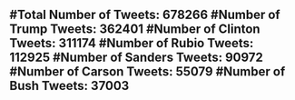 #Total Number of Tweets: 678266 
#Number of Trump Tweets: 362401
#Number of Clinton Tweets: 311174
#Number of Rubio Tweets: 112925
#Number of Sanders Tweets: 90972
#Number of Carson Tweets: 55079
#Number of Bush Tweets: 37003
---
